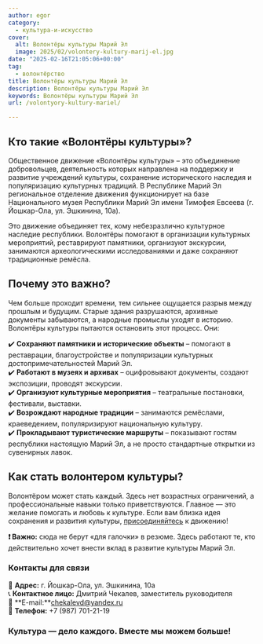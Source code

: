 ```yaml
---
author: egor
category:
  - культура-и-искусство
cover:
  alt: Волонтёры культуры Марий Эл
  image: 2025/02/volontery-kultury-marij-el.jpg
date: "2025-02-16T21:05:06+00:00"
tag:
  - волонтёрство
title: Волонтёры культуры Марий Эл
description: Волонтёры культуры Марий Эл
keywords: Волонтёры культуры Марий Эл
url: /volontyory-kultury-mariel/

---
```

## **Кто такие «Волонтёры культуры»?**

Общественное движение «Волонтёры культуры» – это объединение добровольцев, деятельность которых направлена на поддержку и развитие учреждений культуры, сохранение исторического наследия и популяризацию культурных традиций. В Республике Марий Эл региональное отделение движения функционирует на базе Национального музея Республики Марий Эл имени Тимофея Евсеева (г. Йошкар-Ола, ул. Эшкинина, 10а).

Это движение объединяет тех, кому небезразлично культурное наследие республики. Волонтёры помогают в организации культурных мероприятий, реставрируют памятники, организуют экскурсии, занимаются археологическими исследованиями и даже сохраняют традиционные ремёсла.

## **Почему это важно?**

Чем больше проходит времени, тем сильнее ощущается разрыв между прошлым и будущим. Старые здания разрушаются, архивные документы забываются, а народные промыслы уходят в историю. Волонтёры культуры пытаются остановить этот процесс. Они:

✔️ **Сохраняют памятники и исторические объекты** – помогают в реставрации, благоустройстве и популяризации культурных достопримечательностей Марий Эл.  
✔️ **Работают в музеях и архивах** – оцифровывают документы, создают экспозиции, проводят экскурсии.  
✔️ **Организуют культурные мероприятия** – театральные постановки, фестивали, выставки.  
✔️ **Возрождают народные традиции** – занимаются ремёслами, краеведением, популяризируют национальную культуру.  
✔️ **Прокладывают туристические маршруты** – показывают гостям республики настоящую Марий Эл, а не просто стандартные открытки из сувенирных лавок.

## Как стать волонтером культуры?

Волонтёром может стать каждый. Здесь нет возрастных ограничений, а профессиональные навыки только приветствуются. Главное — это желание помогать и любовь к культуре. Если вам близка идея сохранения и развития культуры, [присоединяйтесь](https://dobro.ru/organizations/10012430/info) к движению!

**❗ Важно:** сюда не берут «для галочки» в резюме. Здесь работают те, кто действительно хочет внести вклад в развитие культуры Марий Эл.

### Контакты для связи

📍 **Адрес:** г. Йошкар-Ола, ул. Эшкинина, 10а  
📞 **Контактное лицо:** Дмитрий Чекалев, заместитель руководителя  
📧 **E-mail:**chekalevd@yandex.ru  
📲 **Телефон:** +7 (987) 701-21-19

### **Культура — дело каждого. Вместе мы можем больше!**
